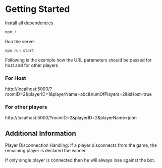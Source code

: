 # Getting Started

Install all dependencies

```bash
npm i
```

Run the server

```bash
npm run start
```

Following is the example how the URL parameters should be passed for host and for other players

### For Host

http://localhost:5000/?roomID=2&playerID=1&playerName=abc&numOfPlayers=2&isHost=true

### For other players

http://localhost:5000/?roomID=2&playerID=2&playerName=john

## Additional Information

Player Disconnection Handling: If a player disconnects from the game, the remaining player is declared the winner.

If only single player is connected then he will always lose against the bot.
